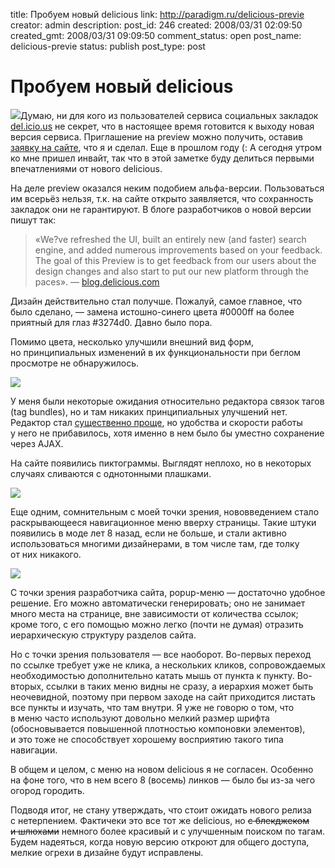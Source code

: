 title: Пробуем новый delicious
link: http://paradigm.ru/delicious-previe
creator: admin
description: 
post_id: 246
created: 2008/03/31 02:09:50
created_gmt: 2008/03/31 09:09:50
comment_status: open
post_name: delicious-previe
status: publish
post_type: post

# Пробуем новый delicious

![](/;-\)/2008/03/delicious00.png)Думаю, ни для кого из пользователей сервиса социальных закладок [del.icio.us](http://del.icio.us) не секрет, что в настоящее время готовится к выходу новая версия сервиса. Приглашение на preview можно получить, оставив [заявку на сайте](http://del.icio.us/help/preview), что я и сделал. Еще в прошлом году (: А сегодня утром ко мне пришел инвайт, так что в этой заметке буду делиться первыми впечатлениями от нового delicious. 

На деле preview оказался неким подобием альфа-версии. Пользоваться им всерьёз нельзя, т.к. на сайте открыто заявляется, что сохранность закладок они не гарантируют. В блоге разработчиков о новой версии пишут так:

> «We?ve refreshed the UI, built an entirely new (and faster) search engine, and added numerous improvements based on your feedback. The goal of this Preview is to get feedback from our users about the design changes and also start to put our new platform through the paces». — [blog.delicious.com](http://b23.ru/kyy)

Дизайн действительно стал получше. Пожалуй, самое главное, что было сделано, — замена истошно-синего цвета #0000ff на более приятный для глаз #3274d0. Давно было пора.

Помимо цвета, несколько улучшили внешний вид форм, но принципиальных изменений в их функциональности при беглом просмотре не обнаружилось.

![](/;-\)/2008/03/delicious01.png)

У меня были некоторые ожидания относительно редактора связок тагов (tag bundles), но и там никаких принципиальных улучшений нет. Редактор стал [существенно проще](/;-\)/2008/03/delicious02.png), но удобства и скорости работы у него не прибавилось, хотя именно в нем было бы уместно сохранение через AJAX.

На сайте появились пиктограммы. Выглядят неплохо, но в некоторых случаях сливаются с однотонными плашками.

![](/;-\)/2008/03/delicious03.png)

Еще одним, сомнительным с моей точки зрения, нововведением стало раскрывающееся навигационное меню вверху страницы. Такие штуки появились в моде лет 8 назад, если не больше, и стали активно использоваться многими дизайнерами, в том числе там, где толку от них никакого.

![](/;-\)/2008/03/delicious04.png)

С точки зрения разработчика сайта, popup-меню — достаточно удобное решение. Его можно автоматически генерировать; оно не занимает много места на странице, вне зависимости от количества ссылок; кроме того, с его помощью можно легко (почти не думая) отразить иерархическую структуру разделов сайта.

Но с точки зрения пользователя — все наоборот. Во-первых переход по ссылке требует уже не клика, а нескольких кликов, сопровождаемых необходимостью дополнительно катать мышь от пункта к пункту. Во-вторых, ссылки в таких меню видны не сразу, а иерархия может быть неочевидной, поэтому при первом заходе на сайт приходится листать все пункты и изучать, что там внутри. Я уже не говорю о том, что в меню часто используют довольно мелкий размер шрифта (обосновывается повышенной плотностью компоновки элементов), и это тоже не способствует хорошему восприятию такого типа навигации.

В общем и целом, с меню на новом delicious я не согласен. Особенно на фоне того, что в нем всего 8 (восемь) линков — было бы из-за чего огород городить.

Подводя итог, не стану утверждать, что стоит ожидать нового релиза с нетерпением. Фактичеки это все тот же delicious, но <strike>с блекджеком и шлюхами</strike> немного более красивый и с улучшенным поиском по тагам. Будем надеяться, когда новую версию откроют для общего доступа, мелкие огрехи в дизайне будут исправлены.
